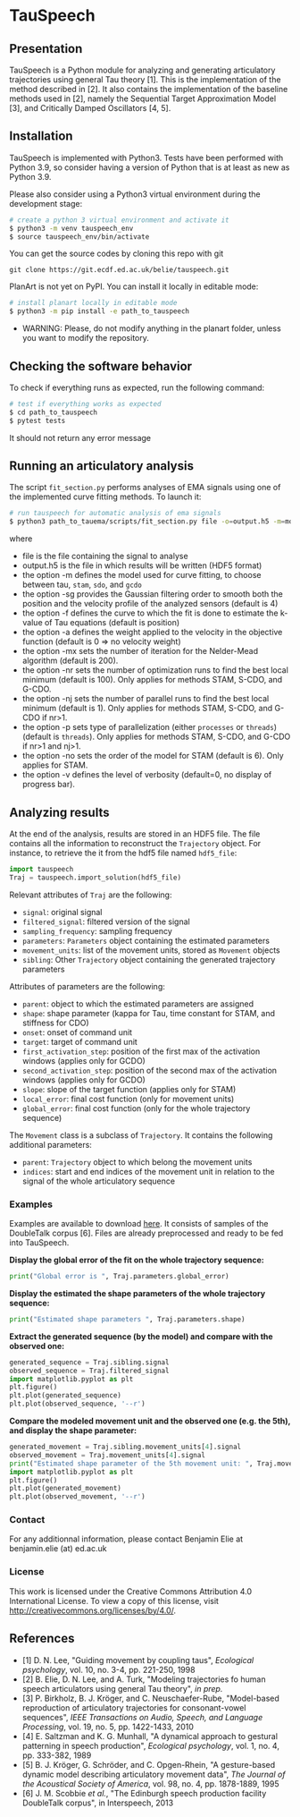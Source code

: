 # TauSpeech

## Presentation

TauSpeech is a Python module for analyzing and generating articulatory trajectories using general Tau theory [1]. This is the implementation of the method described in [2]. It also contains the implementation of the baseline methods used in [2], namely the Sequential Target Approximation Model [3], and Critically Damped Oscillators [4, 5]. 

## Installation

TauSpeech is implemented with Python3. Tests have been performed with Python 3.9, so consider having a version of Python that is at least as new as Python 3.9.

Please also consider using a Python3 virtual environment during the development stage:
```bash
# create a python 3 virtual environment and activate it
$ python3 -m venv tauspeech_env
$ source tauspeech_env/bin/activate
```

You can get the source codes by cloning this repo with git
```
git clone https://git.ecdf.ed.ac.uk/belie/tauspeech.git

```

PlanArt is not yet on PyPI. You can install it locally in editable mode:
```bash
# install planart locally in editable mode
$ python3 -m pip install -e path_to_tauspeech
```

* WARNING: Please, do not modify anything in the planart folder, unless you want to modify the repository.

## Checking the software behavior
To check if everything runs as expected, run the following command:
```bash
# test if everything works as expected
$ cd path_to_tauspeech
$ pytest tests
```
It should not return any error message

## Running an articulatory analysis
The script `fit_section.py` performs analyses of EMA signals using one of the implemented curve fitting methods. To  launch it:
```bash
# run tauspeech for automatic analysis of ema signals
$ python3 path_to_tauema/scripts/fit_section.py file -o=output.h5 -m=model -sg=gaussian_filtering_order -f=fitted_curve -a=velocity_weight -mx=max_iterations -nr=number_of_run -nj=number_of_parallel_jobs p=parallel_preference  -no=model_order -v=verbosity
```

where
* file is the file containing the signal to analyse
* output.h5 is the file in which results will be written (HDF5 format)
* the option -m defines the model used for curve fitting, to choose between tau, `stam`, `sdo`, and `gcdo`
* the option -sg provides the Gaussian filtering order to smooth both the position and the velocity profile of the analyzed sensors (default is 4)
* the option -f defines the curve to which the fit is done to estimate the k-value of Tau equations (default is position)
* the option -a defines the weight applied to the velocity in the objective function (default is 0 => no velocity weight)
* the option -mx sets the number of iteration for the Nelder-Mead algorithm (default is 200).
* the option -nr sets the number of optimization runs to find the best local minimum (default is 100). Only applies for methods STAM, S-CDO, and G-CDO. 
* the option -nj sets the number of parallel runs to find the best local minimum (default is 1). Only applies for methods STAM, S-CDO, and G-CDO if nr>1.
* the option -p sets type of parallelization (either `processes` or `threads`) (default is `threads`). Only applies for methods STAM, S-CDO, and G-CDO if nr>1 and nj>1.
* the option -no sets the order of the model for STAM (default is 6). Only applies for STAM.
* the option -v defines the level of verbosity (default=0, no display of progress bar).

## Analyzing results

At the end of the analysis, results are stored in an HDF5 file. The file contains all the information to reconstruct the `Trajectory` object. For instance, to retrieve the it from the hdf5 file named `hdf5_file`:

```python
import tauspeech
Traj = tauspeech.import_solution(hdf5_file)
```

Relevant attributes of `Traj` are the following:
* `signal`: original signal
* `filtered_signal`: filtered version of the signal
* `sampling_frequency`: sampling frequency
* `parameters`: `Parameters` object containing the estimated parameters
* `movement_units`: list of the movement units, stored as `Movement` objects
* `sibling`: Other `Trajectory` object containing the generated trajectory parameters

Attributes of parameters are the following:
* `parent`: object to which the estimated parameters are assigned
* `shape`: shape parameter (kappa for Tau, time constant for STAM, and stiffness for CDO)
* `onset`: onset of command unit
* `target`: target of command unit
* `first_activation_step`: position of the first max of the activation windows (applies only for GCDO)
* `second_activation_step`: position of the second max of the activation windows (applies only for GCDO)
* `slope`: slope of the target function (applies only for STAM)
* `local_error`: final cost function (only for movement units)
* `global_error`: final cost function (only for the whole trajectory sequence)

The `Movement` class is a subclass of `Trajectory`. It contains the following additional parameters:
* `parent`: `Trajectory` object to which belong the movement units
* `indices`: start and end indices of the movement unit in relation to the signal of the whole articulatory sequence

### Examples

Examples are available to download [here](https://datashare.ed.ac.uk/handle/10283/4495). It consists of samples of the DoubleTalk corpus [6]. Files are already preprocessed and ready to be fed into TauSpeech. 

**Display the global error of the fit on the whole trajectory sequence:**
```python
print("Global error is ", Traj.parameters.global_error)
```

**Display the estimated the shape parameters of the whole trajectory sequence:** 
```python
print("Estimated shape parameters ", Traj.parameters.shape)
```

**Extract the generated sequence (by the model) and compare with the observed one:**
```python
generated_sequence = Traj.sibling.signal
observed_sequence = Traj.filtered_signal
import matplotlib.pyplot as plt
plt.figure()
plt.plot(generated_sequence)
plt.plot(observed_sequence, '--r')
```

**Compare the modeled movement unit and the observed one (e.g. the 5th), and display the shape parameter:**
```python
generated_movement = Traj.sibling.movement_units[4].signal
observed_movement = Traj.movement_units[4].signal
print("Estimated shape parameter of the 5th movement unit: ", Traj.movement_units[4].parameters.shape)
import matplotlib.pyplot as plt
plt.figure()
plt.plot(generated_movement)
plt.plot(observed_movement, '--r')
```

### Contact

For any additionnal information, please contact Benjamin Elie at benjamin.elie (at) ed.ac.uk

### License

This work is licensed under the Creative Commons Attribution 4.0 International License. To view a copy of this license, visit
http://creativecommons.org/licenses/by/4.0/.
 
## References

* [1] D. N. Lee, "Guiding movement by coupling taus", *Ecological psychology*, vol. 10, no. 3-4, pp. 221-250, 1998
* [2] B. Elie, D. N. Lee, and A. Turk, "Modeling trajectories fo human speech articulators using general Tau theory", *in prep.*
* [3] P. Birkholz, B. J. Kröger, and C. Neuschaefer-Rube, "Model-based reproduction of articulatory trajectories for consonant-vowel sequences", *IEEE Transactions on Audio, Speech, and Language Processing*, vol. 19, no. 5, pp. 1422-1433, 2010
* [4] E. Saltzman and K. G. Munhall, "A dynamical approach to gestural patterning in speech production", *Ecological psychology*, vol. 1, no. 4, pp. 333-382, 1989
* [5] B. J. Kröger, G. Schröder, and C. Opgen-Rhein, "A gesture-based dynamic model describing articulatory movement data", *The Journal of the Acoustical Society of America*, vol. 98, no. 4, pp. 1878-1889, 1995
* [6] J. M. Scobbie *et al.*, "The Edinburgh speech production facility DoubleTalk corpus", in Interspeech, 2013

